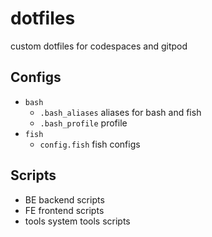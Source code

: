 # dotfiles

custom dotfiles for codespaces and  gitpod

## Configs

- `bash`
  - `.bash_aliases` 	aliases for bash and fish
  - `.bash_profile` 	profile
- `fish`
  - `config.fish` 	fish configs

## Scripts

- BE 	backend scripts
- FE	frontend scripts
- tools	system tools scripts
